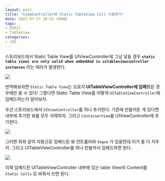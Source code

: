```yaml
---
layout: post
title: "ViewController에 Static TableView Cell 사용하기"
date: 2023-07-27 20:22 +0900
tags:
- UIKit
- TableView
categories:
- iOS
---
```

스토리보드에서 Static Table View를 UIViewController에 그냥 넣을 경우 **`static table views are only valid when embedded in uitableviewcontroller instances`** 라는 에러가 발생한다. 

![](https://i.imgur.com/Zzjtgma.png)

번역해보자면 `Static Table View`는 오로지 **UITableViewController에 임베드**된 경우에만 쓸 수 있다! 그렇다면 Static Table View를 어떻게 `UITableViewController`에 임베드하는지 알아보자.

우선 스토리보드에서 `UIViewController`를 하나 추가한다. 기존에 만들어둔 게 있다면 내부에 추가한 뷰를 모두 삭제하자. 그리고 `ContainerView`를 UIViewController에 추가한다.

![](https://i.imgur.com/1q8tcCR.png)

그러면 위와 같이 자동으로 임베드된 뷰 컨트롤러와 `Segue` 가 있을텐데 이거 둘 다 지우자. 그리고 UITableViewController를 하나 만들어서 임베드하면 된다.

![](https://i.imgur.com/jH277Zy.gif)

이제 임베드된 UITableViewController 내부에 있는 table View의 Content를 `Static Cells` 로 바꿔서 쓰면 된다.